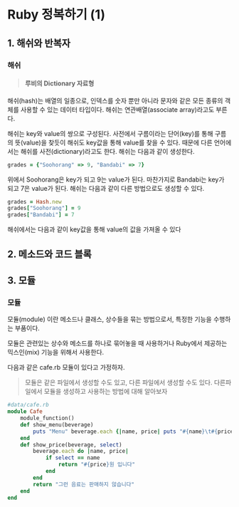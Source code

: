 # Ruby 정복하기 (1)
## 1. 해쉬와 반복자
### 해쉬

> #### 루비의 Dictionary 자료형

해쉬(hash)는 배열의 일종으로, 인덱스를 숫자 뿐만 아니라 문자와 같은 모든 종류의 객체를 사용할 수 있는 데이터 타입이다. 해쉬는 연관배열(associate array)라고도 부른다.

해쉬는 key와 value의 쌍으로 구성된다. 사전에서 구름이라는 단어(key)를 통해 구름의 뜻(value)을 찾듯이 해쉬도 key값을 통해 value를 찾을 수 있다. 때문에 다른 언어에서는 해쉬를 사전(dictionary)라고도 한다.
해쉬는 다음과 같이 생성한다.

```ruby
grades = {"Soohorang" => 9, "Bandabi" => 7}
```
위에서 Soohorang은 key가 되고 9는 value가 된다. 마찬가지로 Bandabi는 key가 되고 7은 value가 된다. 해쉬는 다음과 같이 다른 방법으로도 생성할 수 있다.

```ruby
grades = Hash.new
grades["Soohorang"] = 9
grades["Bandabi"] = 7
```
해쉬에서는 다음과 같이 key값을 통해 value의 값을 가져올 수 있다

## 2. 메소드와 코드 블록

## 3. 모듈
### 모듈
모듈(module) 이란 메소드나 클래스, 상수들을 묶는 방법으로서, 특정한 기능을 수행하는 부품이다.

모듈은 관련있는 상수와 메소드를 하나로 묶어놓을 때 사용하거나 Ruby에서 제공하는 믹스인(mix) 기능을 위해서 사용한다.

다음과 같은 cafe.rb 모듈이 있다고 가정하자.

> 모듈은 같은 파일에서 생성할 수도 있고, 다른 파일에서  생성할 수도 있다. 다른파일에서 모듈을 생성하고 사용하는 방법에 대해 알아보자
```ruby
#data/cafe.rb
module Cafe 
	module_function() 
	def show_menu(beverage) 
		puts "Menu" beverage.each {|name, price| puts "#{name}\t#{price}"} 
	end
	def show_price(beverage, select) 
		beverage.each do |name, price| 
			if select == name 
				return "#{price}원 입니다" 
			end 
		end 
		return "그런 음료는 판매하지 않습니다" 
	end 
end
```
<!--stackedit_data:
eyJoaXN0b3J5IjpbMTE4ODgzNTY5NywxNDM5NjM4OTQ4LDkyNz
IyNDZdfQ==
-->